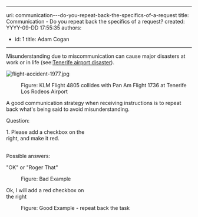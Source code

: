 

---
uri: communication---do-you-repeat-back-the-specifics-of-a-request
title: Communication - Do you repeat back the specifics of a request?
created: YYYY-09-DD 17:55:35
authors:
  - id: 1
    title: Adam Cogan
---




<span class='intro'> <p>​​​​Misunderstanding due to miscommunication can cause major disasters at work or in life (see&#58; ​<a href="https&#58;//en.wikipedia.org/wiki/Tenerife_airport_disaster" target="_blank">Tenerife airport disaster</a>).<br></p><dl class="badImage"><dt>
      <img src="/PublishingImages/flight-accident-1977.jpg" alt="flight-accident-1977.jpg" />
   </dt><dd>Figure&#58; KLM Flight 4805 collides with Pan Am Flight 1736 at Tenerife Los Rodeos Airport</dd></dl><p>​​A good communication strategy when receiving instructions is to repeat back what's being said to avoid misunderstanding.</p> </span>

Question&#58;&#160; 
<div><p class="ssw15-rteElement-GreyBox" style="width&#58;45%;">1. Please add a checkbox on the right, and make it red.<br></p>&#160; 
   <div>Possible answers&#58;
      <dl class="bad"><p class="ssw15-rteElement-GreyBox" style="width&#58;45%;">&quot;OK&quot; or &quot;Roger That&quot;<br></p><dd>Figure&#58; Bad Example</dd></dl><dl class="good">
         <p class="ssw15-rteElement-GreyBox" style="width&#58;45%;">Ok, I will add a red checkbox on the right<br></p><dd>Figure&#58; Good Example - repeat back the task<br></dd></dl></div></div>


